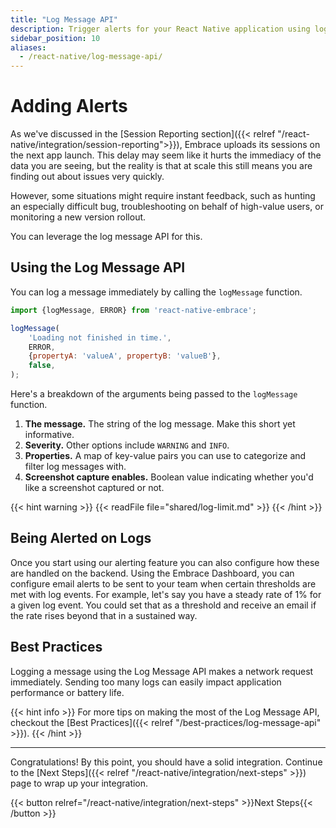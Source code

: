 ```yaml
---
title: "Log Message API"
description: Trigger alerts for your React Native application using logs with the Embrace SDK
sidebar_position: 10
aliases:
  - /react-native/log-message-api/
---
```


# Adding Alerts

As we've discussed in the [Session Reporting section]({{< relref "/react-native/integration/session-reporting">}}), Embrace uploads its sessions on the next app launch.
This delay may seem like it hurts the immediacy of the data you are seeing, but the reality is that at scale this still means you are finding out about issues very quickly.

However, some situations might require instant feedback, such as hunting an especially difficult bug, troubleshooting on behalf of high-value users, or monitoring a new version rollout.

You can leverage the log message API for this.

## Using the Log Message API

You can log a message immediately by calling the `logMessage` function.

```javascript
import {logMessage, ERROR} from 'react-native-embrace';

logMessage(
	'Loading not finished in time.',
	ERROR,
	{propertyA: 'valueA', propertyB: 'valueB'},
	false,
);
```
Here's a breakdown of the arguments being passed to the `logMessage` function.

1. **The message.** The string of the log message. Make this short yet informative.
1. **Severity.** Other options include `WARNING` and `INFO`.
1. **Properties.** A map of key-value pairs you can use to categorize and filter log messages with. 
1. **Screenshot capture enables.** Boolean value indicating whether you'd like a screenshot captured or not.

{{< hint warning >}}
{{< readFile file="shared/log-limit.md" >}}
{{< /hint >}}

## Being Alerted on Logs

Once you start using our alerting feature you can also configure how these are handled on the backend.
Using the Embrace Dashboard, you can configure email alerts to be sent to your team when certain thresholds are met with log events.
For example, let's say you have a steady rate of 1% for a given log event. You could set that as a threshold and receive an email if the rate rises beyond that in a sustained way.

## Best Practices

Logging a message using the Log Message API makes a network request immediately.
Sending too many logs can easily impact application performance or battery life.

{{< hint info >}}
For more tips on making the most of the Log Message API, checkout the [Best Practices]({{< relref "/best-practices/log-message-api" >}}).
{{< /hint >}}

---

Congratulations! By this point, you should have a solid integration. Continue to the [Next Steps]({{< relref "/react-native/integration/next-steps" >}}) page to wrap up your integration.

{{< button relref="/react-native/integration/next-steps" >}}Next Steps{{< /button >}}

